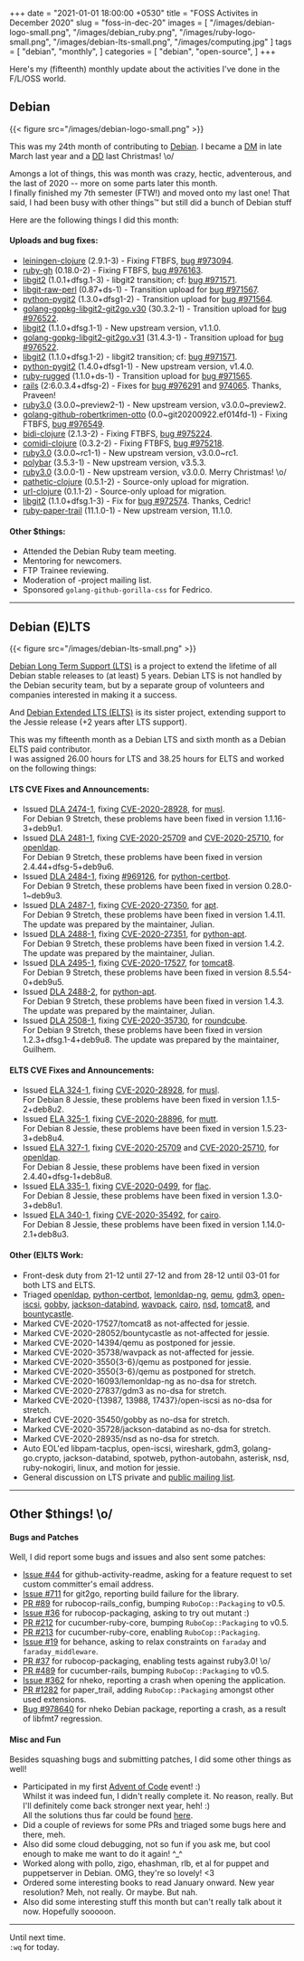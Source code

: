+++
date = "2021-01-01 18:00:00 +0530"
title = "FOSS Activites in December 2020"
slug = "foss-in-dec-20"
images = [
    "/images/debian-logo-small.png",
    "/images/debian_ruby.png",
    "/images/ruby-logo-small.png",
    "/images/debian-lts-small.png",
    "/images/computing.jpg"
]
tags = [
    "debian",
    "monthly",
]
categories = [
    "debian",
    "open-source",
]
+++

Here's my (fifteenth) monthly update about the activities I've done in the F/L/OSS world.

## Debian
{{< figure src="/images/debian-logo-small.png" >}}

This was my 24th month of contributing to [Debian](https://www.debian.org/).
I became a [DM](https://wiki.debian.org/DebianMaintainer) in late March last year and a [DD](https://wiki.debian.org/DebianDeveloper) last Christmas! \o/

Amongs a lot of things, this was month was crazy, hectic, adventerous, and the last of 2020 -- more on some parts later this month.  
I finally finished my 7th semester (FTW!) and moved onto my last one! That said, I had been busy with other things™ but still did a bunch of Debian stuff

Here are the following things I did this month:

#### Uploads and bug fixes:

- [leiningen-clojure](https://tracker.debian.org/pkg/leiningen-clojure) (2.9.1-3) - Fixing FTBFS, [bug #973094](https://bugs.debian.org/973094).
- [ruby-gh](https://tracker.debian.org/pkg/ruby-gh) (0.18.0-2) - Fixing FTBFS, [bug #976163](https://bugs.debian.org/976163).
- [libgit2](https://tracker.debian.org/pkg/libgit2) (1.0.1+dfsg.1-3) - libgit2 transition; cf: [bug #971571](https://bugs.debian.org/971571).
- [libgit-raw-perl](https://tracker.debian.org/pkg/libgit-raw-perl) (0.87+ds-1) - Transition upload for [bug #971567](https://bugs.debian.org/971567).
- [python-pygit2](https://tracker.debian.org/pkg/python-pygit2) (1.3.0+dfsg1-2) - Transition upload for [bug #971564](https://bugs.debian.org/971564).
- [golang-gopkg-libgit2-git2go.v30](https://tracker.debian.org/pkg/golang-gopkg-libgit2-git2go.v30) (30.3.2-1) - Transition upload for [bug #976522](https://bugs.debian.org/976522).
- [libgit2](https://tracker.debian.org/pkg/libgit2) (1.1.0+dfsg.1-1) - New upstream version, v1.1.0.
- [golang-gopkg-libgit2-git2go.v31](https://tracker.debian.org/pkg/golang-gopkg-libgit2-git2go.v31) (31.4.3-1) - Transition upload for [bug #976522](https://bugs.debian.org/976522).
- [libgit2](https://tracker.debian.org/pkg/libgit2) (1.1.0+dfsg.1-2) - libgit2 transition; cf: [bug #971571](https://bugs.debian.org/971571).
- [python-pygit2](https://tracker.debian.org/pkg/python-pygit2) (1.4.0+dfsg1-1) - New upstream version, v1.4.0.
- [ruby-rugged](https://tracker.debian.org/pkg/ruby-rugged) (1.1.0+ds-1) - Transition upload for [bug #971565](https://bugs.debian.org/971565).
- [rails](https://tracker.debian.org/pkg/rails) (2:6.0.3.4+dfsg-2) - Fixes for [bug #976291](https://bugs.debian.org/976291) and [974065](https://bugs.debian.org/974065). Thanks, Praveen!
- [ruby3.0](https://tracker.debian.org/pkg/ruby3.0) (3.0.0~preview2-1) - New upstream version, v3.0.0~preview2.
- [golang-github-robertkrimen-otto](https://tracker.debian.org/pkg/golang-github-robertkrimen-otto) (0.0~git20200922.ef014fd-1) - Fixing FTBFS, [bug #976549](https://bugs.debian.org/976549).
- [bidi-clojure](https://tracker.debian.org/pkg/bidi-clojure) (2.1.3-2) - Fixing FTBFS, [bug #975224](https://bugs.debian.org/975224).
- [comidi-clojure](https://tracker.debian.org/pkg/comidi-clojure) (0.3.2-2) - Fixing FTBFS, [bug #975218](https://bugs.debian.org/975218).
- [ruby3.0](https://tracker.debian.org/pkg/ruby3.0) (3.0.0~rc1-1) - New upstream version, v3.0.0~rc1.
- [polybar](https://tracker.debian.org/pkg/polybar) (3.5.3-1) - New upstream version, v3.5.3.
- [ruby3.0](https://tracker.debian.org/pkg/ruby3.0) (3.0.0-1) - New upstream version, v3.0.0. Merry Christmas! \o/
- [pathetic-clojure](https://tracker.debian.org/pkg/pathetic-clojure) (0.5.1-2) - Source-only upload for migration.
- [url-clojure](https://tracker.debian.org/pkg/url-clojure) (0.1.1-2) - Source-only upload for migration.
- [libgit2](https://tracker.debian.org/pkg/libgit2) (1.1.0+dfsg.1-3) - Fix for [bug #972574](https://bugs.debian.org/972574). Thanks, Cedric!
- [ruby-paper-trail](https://tracker.debian.org/pkg/ruby-paper-trail) (11.1.0-1) - New upstream version, 11.1.0.

#### Other $things:

- Attended the Debian Ruby team meeting.
- Mentoring for newcomers.
- FTP Trainee reviewing.
- Moderation of -project mailing list.
- Sponsored `golang-github-gorilla-css` for Fedrico.

---

## Debian (E)LTS
{{< figure src="/images/debian-lts-small.png" >}}

[Debian Long Term Support (LTS)](https://www.freexian.com/en/services/debian-lts.html) is a project to extend the lifetime of all Debian stable releases to (at least) 5 years. Debian LTS is not handled by the Debian security team, but by a separate group of volunteers and companies interested in making it a success.  

And [Debian Extended LTS (ELTS)](https://deb.freexian.com/extended-lts) is its sister project, extending support to the Jessie release (+2 years after LTS support).

This was my fifteenth month as a Debian LTS and sixth month as a Debian ELTS paid contributor.  
I was assigned 26.00 hours for LTS and 38.25 hours for ELTS and worked on the following things:  

#### LTS CVE Fixes and Announcements:

- Issued [DLA 2474-1](https://lists.debian.org/debian-lts-announce/2020/11/msg00050.html), fixing [CVE-2020-28928](https://security-tracker.debian.org/tracker/CVE-2020-28928), for [musl](https://tracker.debian.org/pkg/musl).  
  For Debian 9 Stretch, these problems have been fixed in version 1.1.16-3+deb9u1.
- Issued [DLA 2481-1](https://lists.debian.org/debian-lts-announce/2020/12/msg00008.html), fixing [CVE-2020-25709](https://security-tracker.debian.org/tracker/CVE-2020-25709) and [CVE-2020-25710](https://security-tracker.debian.org/tracker/CVE-2020-25710), for [openldap](https://tracker.debian.org/pkg/openldap).  
  For Debian 9 Stretch, these problems have been fixed in version 2.4.44+dfsg-5+deb9u6.
- Issued [DLA 2484-1](https://lists.debian.org/debian-lts-announce/2020/12/msg00010.html), fixing [#969126](https://bugs.debian.org/969126), for [python-certbot](https://tracker.debian.org/pkg/python-certbot).  
  For Debian 9 Stretch, these problems have been fixed in version 0.28.0-1~deb9u3.
- Issued [DLA 2487-1](https://lists.debian.org/debian-lts-announce/2020/12/msg00013.html), fixing [CVE-2020-27350](https://security-tracker.debian.org/tracker/CVE-2020-27350), for [apt](https://tracker.debian.org/pkg/apt).  
  For Debian 9 Stretch, these problems have been fixed in version 1.4.11. The update was prepared by the maintainer, Julian.
- Issued [DLA 2488-1](https://lists.debian.org/debian-lts-announce/2020/12/msg00014.html), fixing [CVE-2020-27351](https://security-tracker.debian.org/tracker/CVE-2020-27351), for [python-apt](https://tracker.debian.org/pkg/python-apt).  
  For Debian 9 Stretch, these problems have been fixed in version 1.4.2. The update was prepared by the maintainer, Julian.
- Issued [DLA 2495-1](https://lists.debian.org/debian-lts-announce/2020/12/msg00022.html), fixing [CVE-2020-17527](https://security-tracker.debian.org/tracker/CVE-2020-17527), for [tomcat8](https://tracker.debian.org/pkg/tomcat8).  
  For Debian 9 Stretch, these problems have been fixed in version 8.5.54-0+deb9u5.
- Issued [DLA 2488-2](https://lists.debian.org/debian-lts-announce/2020/12/msg00037.html), for [python-apt](https://tracker.debian.org/pkg/python-apt).  
  For Debian 9 Stretch, these problems have been fixed in version 1.4.3. The update was prepared by the maintainer, Julian.
- Issued [DLA 2508-1](https://lists.debian.org/debian-lts-announce/2020/12/msg00038.html), fixing [CVE-2020-35730](https://security-tracker.debian.org/tracker/CVE-2020-35730), for [roundcube](https://tracker.debian.org/pkg/roundcube).  
  For Debian 9 Stretch, these problems have been fixed in version 1.2.3+dfsg.1-4+deb9u8. The update was prepared by the maintainer, Guilhem.

#### ELTS CVE Fixes and Announcements:

- Issued [ELA 324-1](https://deb.freexian.com/extended-lts/updates/ela-324-1-musl/), fixing [CVE-2020-28928](https://security-tracker.debian.org/tracker/CVE-2020-28928), for [musl](https://tracker.debian.org/pkg/musl).  
  For Debian 8 Jessie, these problems have been fixed in version 1.1.5-2+deb8u2.
- Issued [ELA 325-1](https://deb.freexian.com/extended-lts/updates/ela-325-1-mutt/), fixing [CVE-2020-28896](https://security-tracker.debian.org/tracker/CVE-2020-28896), for [mutt](https://tracker.debian.org/pkg/mutt).  
  For Debian 8 Jessie, these problems have been fixed in version 1.5.23-3+deb8u4.
- Issued [ELA 327-1](https://deb.freexian.com/extended-lts/updates/ela-327-1-openldap/), fixing [CVE-2020-25709](https://security-tracker.debian.org/tracker/CVE-2020-25709) and [CVE-2020-25710](https://security-tracker.debian.org/tracker/CVE-2020-25710), for [openldap](https://tracker.debian.org/pkg/openldap).  
  For Debian 8 Jessie, these problems have been fixed in version 2.4.40+dfsg-1+deb8u8.
- Issued [ELA 335-1](https://deb.freexian.com/extended-lts/updates/ela-335-1-flac/), fixing [CVE-2020-0499](https://security-tracker.debian.org/tracker/CVE-2020-0499), for [flac](https://tracker.debian.org/pkg/flac).  
  For Debian 8 Jessie, these problems have been fixed in version 1.3.0-3+deb8u1.
- Issued [ELA 340-1](https://deb.freexian.com/extended-lts/updates/ela-340-1-cairo/), fixing [CVE-2020-35492](https://security-tracker.debian.org/tracker/CVE-2020-35492), for [cairo](https://tracker.debian.org/pkg/cairo).  
  For Debian 8 Jessie, these problems have been fixed in version 1.14.0-2.1+deb8u3.

#### Other (E)LTS Work:

- Front-desk duty from 21-12 until 27-12 and from 28-12 until 03-01 for both LTS and ELTS.
- Triaged [openldap](https://tracker.debian.org/pkg/openldap),
[python-certbot](https://tracker.debian.org/pkg/python-certbot),
[lemonldap-ng](https://tracker.debian.org/pkg/lemonldap-ng),
[qemu](https://tracker.debian.org/pkg/qemu),
[gdm3](https://tracker.debian.org/pkg/gdm3),
[open-iscsi](https://tracker.debian.org/pkg/open-iscsi),
[gobby](https://tracker.debian.org/pkg/gobby),
[jackson-databind](https://tracker.debian.org/pkg/jackson-databind),
[wavpack](https://tracker.debian.org/pkg/wavpack),
[cairo](https://tracker.debian.org/pkg/cairo),
[nsd](https://tracker.debian.org/pkg/nsd),
[tomcat8](https://tracker.debian.org/pkg/tomcat8), and
[bountycastle](https://tracker.debian.org/pkg/bountycastle).
- Marked CVE-2020-17527/tomcat8 as not-affected for jessie.
- Marked CVE-2020-28052/bountycastle as not-affected for jessie.
- Marked CVE-2020-14394/qemu as postponed for jessie.
- Marked CVE-2020-35738/wavpack as not-affected for jessie.
- Marked CVE-2020-3550{3-6}/qemu as postponed for jessie.
- Marked CVE-2020-3550{3-6}/qemu as postponed for stretch.
- Marked CVE-2020-16093/lemonldap-ng as no-dsa for stretch.
- Marked CVE-2020-27837/gdm3 as no-dsa for stretch.
- Marked CVE-2020-{13987, 13988, 17437}/open-iscsi as no-dsa for stretch.
- Marked CVE-2020-35450/gobby as no-dsa for stretch.
- Marked CVE-2020-35728/jackson-databind as no-dsa for stretch.
- Marked CVE-2020-28935/nsd as no-dsa for stretch.
- Auto EOL'ed libpam-tacplus, open-iscsi, wireshark, gdm3, golang-go.crypto, jackson-databind, spotweb, python-autobahn, asterisk, nsd, ruby-nokogiri, linux, and motion for jessie.
- General discussion on LTS private and [public mailing list](https://lists.debian.org/debian-lts/2020/12/threads.html).

---

## Other $things! \o/

#### Bugs and Patches

Well, I did report some bugs and issues and also sent some patches:

- [Issue #44](https://github.com/jamesgeorge007/github-activity-readme/issues/44) for github-activity-readme, asking for a feature request to set custom committer's email address.
- [Issue #711](https://github.com/libgit2/git2go/issues/711) for git2go, reporting build failure for the library.
- [PR #89](https://github.com/toshimaru/rubocop-rails_config/pull/89) for rubocop-rails_config, bumping `RuboCop::Packaging` to v0.5.
- [Issue #36](https://github.com/utkarsh2102/rubocop-packaging/issues/36) for rubocop-packaging, asking to try out mutant :)
- [PR #212](https://github.com/cucumber/cucumber-ruby-core/pull/212) for cucumber-ruby-core, bumping `RuboCop::Packaging` to v0.5.
- [PR #213](https://github.com/cucumber/cucumber-ruby-core/pull/213) for cucumber-ruby-core, enabling `RuboCop::Packaging`.
- [Issue #19](https://github.com/amedrz/behance/issues/19) for behance, asking to relax constraints on `faraday` and `faraday_middleware`.
- [PR #37](https://github.com/utkarsh2102/rubocop-packaging/pull/37) for rubocop-packaging, enabling tests against ruby3.0! \o/
- [PR #489](https://github.com/cucumber/cucumber-rails/pull/489) for cucumber-rails, bumping `RuboCop::Packaging` to v0.5.
- [Issue #362](https://github.com/Nheko-Reborn/nheko/issues/362) for nheko, reporting a crash when opening the application.
- [PR #1282](https://github.com/paper-trail-gem/paper_trail/pull/1282) for paper_trail, adding `RuboCop::Packaging` amongst other used extensions.
- [Bug #978640](https://bugs.debian.org/978640) for nheko Debian package, reporting a crash, as a result of libfmt7 regression.

#### Misc and Fun

Besides squashing bugs and submitting patches, I did some other things as well!

- Participated in my first [Advent of Code](https://adventofcode.com/) event! :)  
  Whilst it was indeed fun, I didn't really complete it. No reason, really. But I'll definitely come back stronger next year, heh! :)  
  All the solutions thus far could be found [here](https://github.com/utkarsh2102/AdventOfCode/).
- Did a couple of reviews for some PRs and triaged some bugs here and there, meh.
- Also did some cloud debugging, not so fun if you ask me, but cool enough to make me want to do it again! ^_^
- Worked along with pollo, zigo, ehashman, rlb, et al for puppet and puppetserver in Debian. OMG, they're so lovely! <3
- Ordered some interesting books to read January onward. New year resolution? Meh, not really. Or maybe. But nah.
- Also did some interesting stuff this month but can't really talk about it now. Hopefully sooooon.

---

Until next time.  
`:wq` for today.

